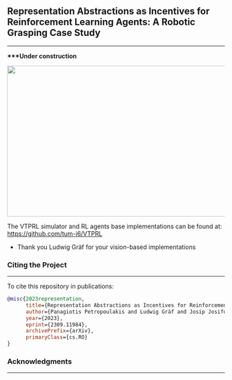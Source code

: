 ## Representation Abstractions as Incentives for Reinforcement Learning Agents: A Robotic Grasping Case Study
---
<strong>***Under construction</strong>
<p align="center">
  <img src="cover-picture.png" width="600" height="350"/>
</p>

The VTPRL simulator and RL agents base implementations can be found at: https://github.com/tum-i6/VTPRL
* Thank you Ludwig Gräf for your vision-based implementations
### Citing the Project
---

To cite this repository in publications:
```bibtex
@misc{2023representation,
      title={Representation Abstractions as Incentives for Reinforcement Learning Agents: A Robotic Grasping Case Study}, 
      author={Panagiotis Petropoulakis and Ludwig Gräf and Josip Josifovski and Mohammadhossein Malmir and Alois Knoll},
      year={2023},
      eprint={2309.11984},
      archivePrefix={arXiv},
      primaryClass={cs.RO}
}
```
### Acknowledgments
---

